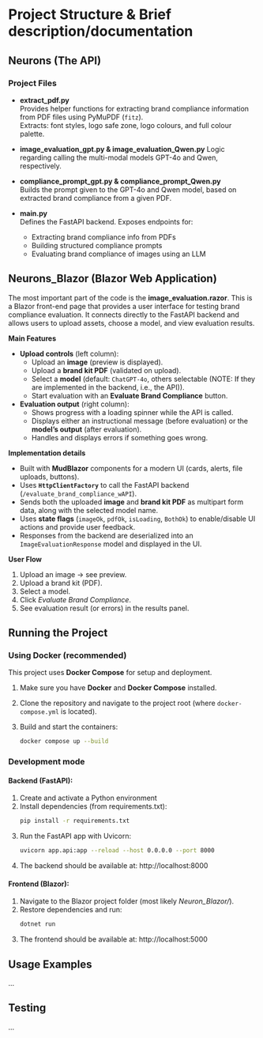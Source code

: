 # Project Structure & Brief description/documentation

## Neurons (The API)

### Project Files
- **extract_pdf.py**  
  Provides helper functions for extracting brand compliance information from PDF files using PyMuPDF (`fitz`).  
  Extracts: font styles, logo safe zone, logo colours, and full colour palette.

- **image_evaluation_gpt.py & image_evaluation_Qwen.py** 
  Logic regarding calling the multi-modal models GPT-4o and Qwen, respectively.

- **compliance_prompt_gpt.py & compliance_prompt_Qwen.py**  
  Builds the prompt given to the GPT-4o and Qwen model, based on extracted brand compliance from a given PDF.

- **main.py**  
  Defines the FastAPI backend. Exposes endpoints for:
  - Extracting brand compliance info from PDFs
  - Building structured compliance prompts
  - Evaluating brand compliance of images using an LLM

## Neurons_Blazor (Blazor Web Application)
The most important part of the code is the **image_evaluation.razor**. This is a Blazor front-end page that provides a user interface for testing brand compliance evaluation. It connects directly to the FastAPI backend and allows users to upload assets, choose a model, and view evaluation results.

**Main Features**
- **Upload controls** (left column):
  - Upload an **image** (preview is displayed).
  - Upload a **brand kit PDF** (validated on upload).
  - Select a **model** (default: `ChatGPT-4o`, others selectable (NOTE: If they are implemented in the backend, i.e., the API)).
  - Start evaluation with an **Evaluate Brand Compliance** button.
- **Evaluation output** (right column):
  - Shows progress with a loading spinner while the API is called.
  - Displays either an instructional message (before evaluation) or the **model’s output** (after evaluation).
  - Handles and displays errors if something goes wrong.

**Implementation details**
- Built with **MudBlazor** components for a modern UI (cards, alerts, file uploads, buttons).
- Uses **`HttpClientFactory`** to call the FastAPI backend (`/evaluate_brand_compliance_wAPI`).
- Sends both the uploaded **image** and **brand kit PDF** as multipart form data, along with the selected model name.
- Uses **state flags** (`imageOk`, `pdfOk`, `isLoading`, `BothOk`) to enable/disable UI actions and provide user feedback.
- Responses from the backend are deserialized into an `ImageEvaluationResponse` model and displayed in the UI.

**User Flow**
1. Upload an image → see preview.
2. Upload a brand kit (PDF).
3. Select a model.
4. Click *Evaluate Brand Compliance*.
5. See evaluation result (or errors) in the results panel.

## Running the Project

### Using Docker (recommended)
This project uses **Docker Compose** for setup and deployment.

1. Make sure you have **Docker** and **Docker Compose** installed.
2. Clone the repository and navigate to the project root (where `docker-compose.yml` is located).
3. Build and start the containers:

   ```bash
   docker compose up --build

### Development mode

#### Backend (FastAPI):

1. Create and activate a Python environment
2. Install dependencies (from requirements.txt):
   ```bash
   pip install -r requirements.txt
4. Run the FastAPI app with Uvicorn:
   ```bash
   uvicorn app.api:app --reload --host 0.0.0.0 --port 8000
5. The backend should be available at: http://localhost:8000

#### Frontend (Blazor):

1. Navigate to the Blazor project folder (most likely *Neuron_Blazor/*).
2. Restore dependencies and run:
   ```bash
   dotnet run
3. The frontend should be available at: http://localhost:5000

## Usage Examples
...

## Testing
...

